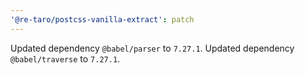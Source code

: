 ```yaml
---
'@re-taro/postcss-vanilla-extract': patch
---
```


Updated dependency `@babel/parser` to `7.27.1`.
Updated dependency `@babel/traverse` to `7.27.1`.
